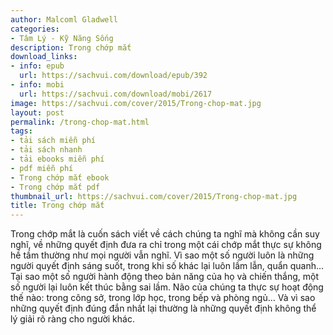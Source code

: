 ```yaml
---
author: Malcoml Gladwell
categories:
- Tâm Lý - Kỹ Năng Sống
description: Trong chớp mắt
download_links:
- info: epub
  url: https://sachvui.com/download/epub/392
- info: mobi
  url: https://sachvui.com/download/mobi/2617
image: https://sachvui.com/cover/2015/Trong-chop-mat.jpg
layout: post
permalink: /trong-chop-mat.html
tags:
- tải sách miễn phí
- tải sách nhanh
- tải ebooks miễn phí
- pdf miễn phí
- Trong chớp mắt ebook
- Trong chớp mắt pdf
thumbnail_url: https://sachvui.com/cover/2015/Trong-chop-mat.jpg
title: Trong chớp mắt
---
```


 <div class="item-desc text-justify"> <p>Trong chớp mắt là cuốn sách viết về cách chúng ta nghĩ mà không cần suy nghĩ, về những quyết định đưa ra chỉ trong một cái chớp mắt thực sự không hề tầm thường như mọi người vẫn nghĩ. Vì sao một số người luôn là những người quyết định sáng suốt, trong khi số khác lại luôn lầm lẫn, quẩn quanh… Tại sao một số người hành động theo bản năng của họ và chiến thắng, một số người lại luôn kết thúc bằng sai lầm. Não của chúng ta thực sự hoạt động thế nào: trong công sở, trong lớp học, trong bếp và phòng ngủ… Và vì sao những quyết định đúng đắn nhất lại thường là những quyết định không thể lý giải rõ ràng cho người khác.</p> </div>